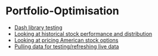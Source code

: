# Portfolio-Optimisation

- [Dash library testing](./Dashboard)
- [Looking at historical stock performance and distribution](./Data_exploration)
- [Looking at pricing American stock options](./Options)
- [Pulling data for testing/refreshing live data](./Live_Data)
